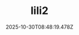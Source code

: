 ---
title: "lili2"
description: ""
image: "/uploads/photos/0038-lili2.webp"
display: "/uploads/photos/0038-lili2-display.webp"
thumbnail: "/uploads/photos/0038-lili2-thumb.webp"
width: 4898
height: 3265
featured: false
date: 2025-10-30T08:48:19.478Z
order: 0
---